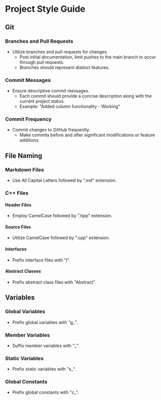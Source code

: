 # Project Style Guide

## Git

### Branches and Pull Requests

- Utilize branches and pull requests for changes.
  - Post initial documentation, limit pushes to the main branch to occur through pull requests.
  - Branches should represent distinct features.

### Commit Messages

- Ensure descriptive commit messages.
  - Each commit should provide a concise description along with the current project status.
  - Example: "Added column functionality - Working"

### Commit Frequency

- Commit changes to GitHub frequently.
  - Make commits before and after significant modifications or feature additions.

## File Naming

### Markdown Files

- Use All Capital Letters followed by ".md" extension.

### C++ Files

#### Header Files

- Employ CamelCase followed by ".hpp" extension.

#### Source Files

- Utilize CamelCase followed by ".cpp" extension.

#### Interfaces

- Prefix interface files with "I".

#### Abstract Classes

- Prefix abstract class files with "Abstract".

## Variables

### Global Variables

- Prefix global variables with "g_".

### Member Variables

- Suffix member variables with "_".

### Static Variables

- Prefix static variables with "s_".

### Global Constants

- Prefix global constants with "c_".